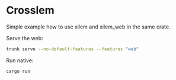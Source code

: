 # Crosslem

Simple example how to use xilem and xilem_web in the same crate.

Serve the web:
```bash
trunk serve --no-default-features --features "web"
```

Run native:
```bash
cargo run
```
